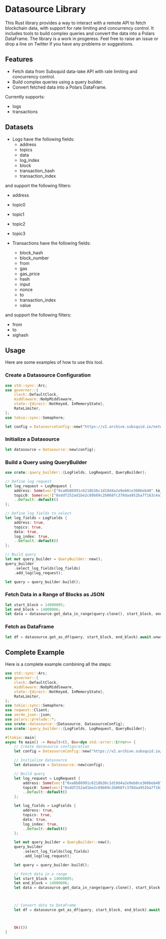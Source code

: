 # Datasource Library

This Rust library provides a way to interact with a remote API to fetch blockchain data, with support for rate limiting and concurrency control. It includes tools to build complex queries and convert the data into a Polars DataFrame. The library is a work in progeress. Feel free to raise an issue or drop a line on Twitter if you have any problems or suggestions.

## Features

- Fetch data from Subsquid data-lake API with rate limiting and concurrency control.
- Build complex queries using a query builder.
- Convert fetched data into a Polars DataFrame.

Currently supports:

- logs
- transactions

## Datasets

- Logs have the following fields:
  - address
  - topics
  - data
  - log_index
  - block
  - transaction_hash
  - transaction_index

and support the following filters:

- address
- topic0
- topic1
- topic2
- topic3

- Transactions have the following fields:
  - block_hash
  - block_number
  - from
  - gas
  - gas_price
  - hash
  - input
  - nonce
  - to
  - transaction_index
  - value

and support the following filters:

- from
- to
- sighash

## Usage

Here are some examples of how to use this tool.

### Create a Datasource Configuration

```rust
use std::sync::Arc;
use governor::{
    clock::DefaultClock,
    middleware::NoOpMiddleware,
    state::{direct::NotKeyed, InMemoryState},
    RateLimiter,
};
use tokio::sync::Semaphore;

let config = DatasourceConfig::new("https://v2.archive.subsquid.io/network/ethereum-mainnet".to_string(), 10);
```

### Initialize a Datasource

```rust
let datasource = Datasource::new(config);
```

### Build a Query using QueryBuilder

```rust
use crate::query_builder::{LogFields, LogRequest, QueryBuilder};

// Define log request
let log_request = LogRequest {
    address: Some(vec!["0xa0b86991c6218b36c1d19d4a2e9eb0ce3606eb48".to_string()]),
    topic0: Some(vec!["0xddf252ad1be2c89b69c2b068fc378daa952ba7f163c4a11628f55a4df523b3ef".to_string()]),
    ..Default::default()
};

// Define log fields to select
let log_fields = LogFields {
    address: true,
    topics: true,
    data: true,
    log_index: true,
    ..Default::default()
};

// Build query
let mut query_builder = QueryBuilder::new();
query_builder
    .select_log_fields(log_fields)
    .add_log(log_request);

let query = query_builder.build();
```

### Fetch Data in a Range of Blocks as JSON

```rust
let start_block = 14000005;
let end_block = 14000006;
let data = datasource.get_data_in_range(query.clone(), start_block, end_block).await.unwrap();

```

### Fetch as DataFrame

```rust
let df = datasource.get_as_df(query, start_block, end_block).await.unwrap();

```

## Complete Example

Here is a complete example combining all the steps:

```rust
use std::sync::Arc;
use governor::{
    clock::DefaultClock,
    middleware::NoOpMiddleware,
    state::{direct::NotKeyed, InMemoryState},
    RateLimiter,
};
use tokio::sync::Semaphore;
use reqwest::Client;
use serde_json::json;
use polars::prelude::*;
use crate::datasource::{Datasource, DatasourceConfig};
use crate::query_builder::{LogFields, LogRequest, QueryBuilder};

#[tokio::main]
async fn main() -> Result<(), Box<dyn std::error::Error>> {
    // Create datasource configuration
    let config = DatasourceConfig::new("https://v2.archive.subsquid.io/network/ethereum-mainnet".to_string(), 10);

    // Initialize datasource
    let datasource = Datasource::new(config);

    // Build query
    let log_request = LogRequest {
        address: Some(vec!["0xa0b86991c6218b36c1d19d4a2e9eb0ce3606eb48".to_string()]),
        topic0: Some(vec!["0xddf252ad1be2c89b69c2b068fc378daa952ba7f163c4a11628f55a4df523b3ef".to_string()]),
        ..Default::default()
    };

    let log_fields = LogFields {
        address: true,
        topics: true,
        data: true,
        log_index: true,
        ..Default::default()
    };

    let mut query_builder = QueryBuilder::new();
    query_builder
        .select_log_fields(log_fields)
        .add_log(log_request);

    let query = query_builder.build();

    // Fetch data in a range
    let start_block = 14000005;
    let end_block = 14000006;
    let data = datasource.get_data_in_range(query.clone(), start_block, end_block).await.unwrap();



    // Convert data to DataFrame
    let df = datasource.get_as_df(query, start_block, end_block).await.unwrap();



    Ok(())
}


```
